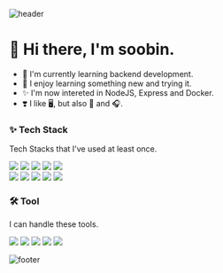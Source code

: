 ![header](https://capsule-render.vercel.app/api?type=waving&color=3ab1ed&height=250&section=header&text=Soobin%20Yoon&fontColor=ffffff&fontSize=70&fontAlign=75&fontAlignY=53)

# 👋 Hi there, I'm soobin.

- 🌱 I'm currently learning backend development.
- 🚀 I enjoy learning something new and trying it.
- ✨ I'm now intereted in NodeJS, Express and Docker.
- ❣️ I like 🖥, but also 🎥 and 🎧.

### ✨ Tech Stack

Tech Stacks that I've used at least once.

<p>
    <img src="https://img.shields.io/badge/C-A8B9CC?style=flat-square&logo=c&logoColor=black"/>
    <img src="https://img.shields.io/badge/C++-00599C?style=flat-square&logo=cplusplus&logoColor=white"/>
    <img src="https://img.shields.io/badge/Python-3776AB?style=flat-square&logo=python&logoColor=white"/>
    <img src="https://img.shields.io/badge/Java-007396?style=flat-square&logo=java&logoColor=white"/>
    <img src="https://img.shields.io/badge/JavaScript-F7DF1E?style=flat-square&logo=javascript&logoColor=black"/>
    <br>
    <img src="https://img.shields.io/badge/NodeJS-339933?style=flat-square&logo=nodedotjs&logoColor=white"/>
    <img src="https://img.shields.io/badge/Express-000000?style=flat-square&logo=express&logoColor=white"/>
    <img src="https://img.shields.io/badge/MySQL-4479A1?style=flat-square&logo=mysql&logoColor=white"/>
    <img src="https://img.shields.io/badge/Sequelize-52B0E7?style=flat-square&logo=sequelize&logoColor=white"/>
    <img src="https://img.shields.io/badge/Docker-2496ED?style=flat-square&logo=docker&logoColor=white"/>
</p>

### 🛠 Tool

I can handle these tools.

<p>
    <img src="https://img.shields.io/badge/Git-F05032?style=flat-square&logo=git&logoColor=white"/>
    <img src="https://img.shields.io/badge/GitHub-181717?style=flat-square&logo=github&logoColor=white"/>
    <img src="https://img.shields.io/badge/VSCode-007ACC?style=flat-square&logo=visualstudiocode&logoColor=white"/>
    <img src="https://img.shields.io/badge/Notion-000000?style=flat-square&logo=notion&logoColor=white"/>
    <img src="https://img.shields.io/badge/Postman-FF6C37?style=flat-square&logo=postman&logoColor=white"/>
</p>

<!--
<div align="center">

[![Anurag's GitHub stats](https://github-readme-stats.vercel.app/api?username=s0o0bn&show-icons=true&theme=radical)](https://github.com/anuraghazra/github-readme-stats)

</div>
-->

![footer](https://capsule-render.vercel.app/api?type=waving&color=fed821&height=150&section=footer)

<!--
**s0o0bn/s0o0bn** is a ✨ _special_ ✨ repository because its `README.md` (this file) appears on your GitHub profile.

Here are some ideas to get you started:

- 🔭 I’m currently working on ...
- 🌱 I’m currently learning ...
- 👯 I’m looking to collaborate on ...
- 🤔 I’m looking for help with ...
- 💬 Ask me about ...
- 📫 How to reach me: ...
- 😄 Pronouns: ...
- ⚡ Fun fact: ...
-->
